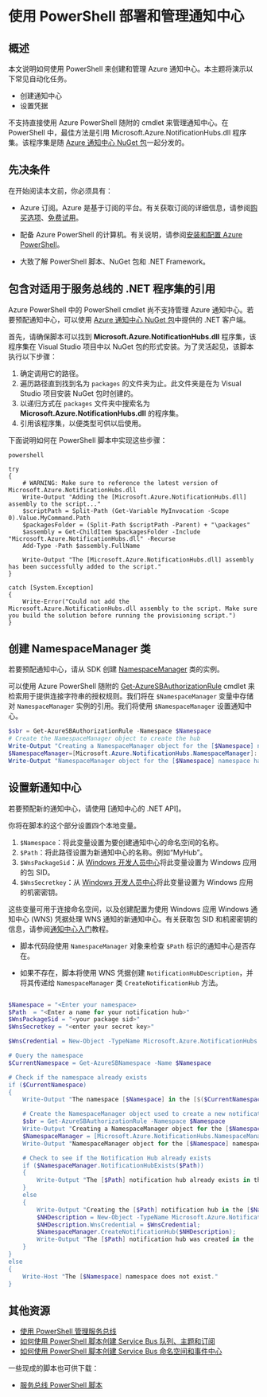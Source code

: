 <properties 
	pageTitle="使用 PowerShell 部署和管理通知中心" 
	description="如何使用自动化 PowerShell 创建和管理通知中心" 
	services="notification-hubs" 
	documentationCenter="" 
	authors="wesmc7777" 
	manager="dwrede" 
	editor=""/>

<tags 
	ms.service="notification-hubs" 
	ms.date="12/10/2015" 
	wacn.date="01/14/2016"/>

# 使用 PowerShell 部署和管理通知中心

## 概述

本文说明如何使用 PowerShell 来创建和管理 Azure 通知中心。本主题将演示以下常见自动化任务。

+ 创建通知中心
+ 设置凭据

<!--如果您还需要为通知中心创建新的服务总线命名空间，请参阅[使用 PowerShell 管理服务总线](/documentation/articles/service-bus-powershell-how-to-provision)。-->

不支持直接使用 Azure PowerShell 随附的 cmdlet 来管理通知中心。在 PowerShell 中，最佳方法是引用 Microsoft.Azure.NotificationHubs.dll 程序集。该程序集是随 [Azure 通知中心 NuGet 包](https://www.nuget.org/packages/Microsoft.Azure.NotificationHubs/)一起分发的。


## 先决条件

在开始阅读本文前，你必须具有：

- Azure 订阅。Azure 是基于订阅的平台。有关获取订阅的详细信息，请参阅[购买选项]、[免费试用]。

- 配备 Azure PowerShell 的计算机。有关说明，请参阅[安装和配置 Azure PowerShell]。

- 大致了解 PowerShell 脚本、NuGet 包和 .NET Framework。


## 包含对适用于服务总线的 .NET 程序集的引用

Azure PowerShell 中的 PowerShell cmdlet 尚不支持管理 Azure 通知中心。若要预配通知中心，可以使用 [Azure 通知中心 NuGet 包](https://www.nuget.org/packages/Microsoft.Azure.NotificationHubs/)中提供的 .NET 客户端。

首先，请确保脚本可以找到 **Microsoft.Azure.NotificationHubs.dll** 程序集，该程序集在 Visual Studio 项目中以 NuGet 包的形式安装。为了灵活起见，该脚本执行以下步骤：

1. 确定调用它的路径。
2. 遍历路径直到找到名为 `packages` 的文件夹为止。此文件夹是在为 Visual Studio 项目安装 NuGet 包时创建的。
3. 以递归方式在 `packages` 文件夹中搜索名为 **Microsoft.Azure.NotificationHubs.dll** 的程序集。
4. 引用该程序集，以便类型可供以后使用。

下面说明如何在 PowerShell 脚本中实现这些步骤：

``` 
powershell

try
{
    # WARNING: Make sure to reference the latest version of Microsoft.Azure.NotificationHubs.dll
    Write-Output "Adding the [Microsoft.Azure.NotificationHubs.dll] assembly to the script..."
    $scriptPath = Split-Path (Get-Variable MyInvocation -Scope 0).Value.MyCommand.Path
    $packagesFolder = (Split-Path $scriptPath -Parent) + "\packages"
    $assembly = Get-ChildItem $packagesFolder -Include "Microsoft.Azure.NotificationHubs.dll" -Recurse
    Add-Type -Path $assembly.FullName

    Write-Output "The [Microsoft.Azure.NotificationHubs.dll] assembly has been successfully added to the script."
}

catch [System.Exception]
{
    Write-Error("Could not add the Microsoft.Azure.NotificationHubs.dll assembly to the script. Make sure you build the solution before running the provisioning script.")
}
```

## 创建 NamespaceManager 类

若要预配通知中心，请从 SDK 创建 [NamespaceManager](https://msdn.microsoft.com/library/azure/microsoft.azure.notificationhubs.namespacemanager.aspx) 类的实例。

可以使用 Azure PowerShell 随附的 [Get-AzureSBAuthorizationRule] cmdlet 来检索用于提供连接字符串的授权规则。我们将在 `$NamespaceManager` 变量中存储对 `NamespaceManager` 实例的引用。我们将使用 `$NamespaceManager` 设置通知中心。

``` powershell
$sbr = Get-AzureSBAuthorizationRule -Namespace $Namespace
# Create the NamespaceManager object to create the hub
Write-Output "Creating a NamespaceManager object for the [$Namespace] namespace..."
$NamespaceManager=[Microsoft.Azure.NotificationHubs.NamespaceManager]::CreateFromConnectionString($sbr.ConnectionString);
Write-Output "NamespaceManager object for the [$Namespace] namespace has been successfully created."
```


## 设置新通知中心 

若要预配新的通知中心，请使用 [通知中心的 .NET API]。

你将在脚本的这个部分设置四个本地变量。

1. `$Namespace`：将此变量设置为要创建通知中心的命名空间的名称。
2. `$Path`：将此路径设置为新通知中心的名称。例如“MyHub”。    
3. `$WnsPackageSid`：从 [Windows 开发人员中心](http://go.microsoft.com/fwlink/p/?linkid=266582&clcid=0x409)将此变量设置为 Windows 应用的包 SID。
4. `$WnsSecretkey`：从 [Windows 开发人员中心](http://go.microsoft.com/fwlink/p/?linkid=266582&clcid=0x409)将此变量设置为 Windows 应用的机密密钥。

这些变量可用于连接命名空间，以及创建配置为使用 Windows 应用 Windows 通知中心 (WNS) 凭据处理 WNS 通知的新通知中心。有关获取包 SID 和机密密钥的信息，请参阅[通知中心入门](/documentation/articles/notification-hubs-windows-store-dotnet-get-started)教程。

+ 脚本代码段使用 `NamespaceManager` 对象来检查 `$Path` 标识的通知中心是否存在。

+ 如果不存在，脚本将使用 WNS 凭据创建 `NotificationHubDescription`，并将其传递给 `NamespaceManager` 类 `CreateNotificationHub` 方法。

``` powershell

$Namespace = "<Enter your namespace>
$Path  = "<Enter a name for your notification hub>"
$WnsPackageSid = "<your package sid>"
$WnsSecretkey = "<enter your secret key>"

$WnsCredential = New-Object -TypeName Microsoft.Azure.NotificationHubs.WnsCredential -ArgumentList $WnsPackageSid,$WnsSecretkey

# Query the namespace
$CurrentNamespace = Get-AzureSBNamespace -Name $Namespace

# Check if the namespace already exists
if ($CurrentNamespace)
{
    Write-Output "The namespace [$Namespace] in the [$($CurrentNamespace.Region)] region was found."

    # Create the NamespaceManager object used to create a new notification hub
    $sbr = Get-AzureSBAuthorizationRule -Namespace $Namespace
    Write-Output "Creating a NamespaceManager object for the [$Namespace] namespace..."
    $NamespaceManager = [Microsoft.Azure.NotificationHubs.NamespaceManager]::CreateFromConnectionString($sbr.ConnectionString);
    Write-Output "NamespaceManager object for the [$Namespace] namespace has been successfully created."

    # Check to see if the Notification Hub already exists
    if ($NamespaceManager.NotificationHubExists($Path))
    {
        Write-Output "The [$Path] notification hub already exists in the [$Namespace] namespace."  
    }
    else
    {
        Write-Output "Creating the [$Path] notification hub in the [$Namespace] namespace."
        $NHDescription = New-Object -TypeName Microsoft.Azure.NotificationHubs.NotificationHubDescription -ArgumentList $Path;
        $NHDescription.WnsCredential = $WnsCredential;
        $NamespaceManager.CreateNotificationHub($NHDescription);
        Write-Output "The [$Path] notification hub was created in the [$Namespace] namespace."
    }
}
else
{
    Write-Host "The [$Namespace] namespace does not exist."
}
```




## 其他资源

- [使用 PowerShell 管理服务总线](/documentation/articles/service-bus-powershell-how-to-provision)
- [如何使用 PowerShell 脚本创建 Service Bus 队列、主题和订阅](http://blogs.msdn.com/b/paolos/archive/2014/12/02/how-to-create-a-service-bus-queues-topics-and-subscriptions-using-a-powershell-script.aspx)
- [如何使用 PowerShell 脚本创建 Service Bus 命名空间和事件中心](http://blogs.msdn.com/b/paolos/archive/2014/12/01/how-to-create-a-service-bus-namespace-and-an-event-hub-using-a-powershell-script.aspx)

一些现成的脚本也可供下载：
- [服务总线 PowerShell 脚本](https://code.msdn.microsoft.com/windowsazure/Service-Bus-PowerShell-a46b7059)
 

[购买选项]: /pricing/overview/
[成员优惠]: http://azure.microsoft.com/pricing/member-offers/
[免费试用]: /pricing/1rmb-trial/
[安装和配置 Azure PowerShell]: /documentation/articles/powershell-install-configure
[服务总线的 .NET API]: https://msdn.microsoft.com/zh-cn/library/microsoft.servicebus.aspx
[Get-AzureSBNamespace]: https://msdn.microsoft.com/zh-cn/library/azure/dn495122.aspx
[New-AzureSBNamespace]: https://msdn.microsoft.com/zh-cn/library/azure/dn495165.aspx
[Get-AzureSBAuthorizationRule]: https://msdn.microsoft.com/zh-cn/library/azure/dn495113.aspx
 

<!---HONumber=Mooncake_0104_2016-->